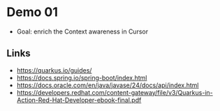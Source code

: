 # Demo 01

- Goal: enrich the Context awareness in Cursor

## Links

- https://quarkus.io/guides/
- https://docs.spring.io/spring-boot/index.html
- https://docs.oracle.com/en/java/javase/24/docs/api/index.html
- https://developers.redhat.com/content-gateway/file/v3/Quarkus-in-Action-Red-Hat-Developer-ebook-final.pdf